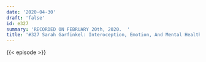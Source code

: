```yaml
---
date: '2020-04-30'
draft: 'false'
id: e327
summary: 'RECORDED ON FEBRUARY 20th, 2020.  '
title: '#327 Sarah Garfinkel: Interoception, Emotion, And Mental Health'
---
```

{{< episode >}}
